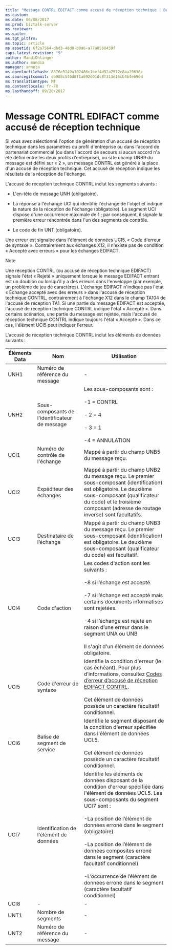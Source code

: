 ```yaml
---
title: "Message CONTRL EDIFACT comme accusé de réception technique | Documents Microsoft"
ms.custom: 
ms.date: 06/08/2017
ms.prod: biztalk-server
ms.reviewer: 
ms.suite: 
ms.tgt_pltfrm: 
ms.topic: article
ms.assetid: 6f2a7564-dbd3-48d0-b0a6-a77a0560459f
caps.latest.revision: "9"
author: MandiOhlinger
ms.author: mandia
manager: anneta
ms.openlocfilehash: 8376e3249a102486c1bef4d92a7512c8aa29636c
ms.sourcegitcommit: cb908c540d8f1a692d01dc8f313e16cb4b4e696d
ms.translationtype: MT
ms.contentlocale: fr-FR
ms.lasthandoff: 09/20/2017
---
```

# <a name="edifact-contrl-message-as-technical-acknowledgment"></a>Message CONTRL EDIFACT comme accusé de réception technique
Si vous avez sélectionné l'option de génération d'un accusé de réception technique dans les paramètres du profil d'entreprise ou dans l'accord de partenariat commercial (ou dans l'accord de secours si aucun accord n'a été défini entre les deux profils d'entreprise), ou si le champ UNB9 du message est défini sur « 2 », un message CONTRL est généré à la place d'un accusé de réception technique. Cet accusé de réception indique les résultats de la réception de l'échange.  
  
 L'accusé de réception technique CONTRL inclut les segments suivants :  
  
-   L'en-tête de message UNH (obligatoire).  
  
-   La réponse à l'échange UCI qui identifie l'échange de l'objet et indique la nature de la réception de l'échange (obligatoire). Le segment UCI dispose d'une occurrence maximale de 1 ; par conséquent, il signale la première erreur rencontrée dans l'un des segments de contrôle.  
  
-   Le code de fin UNT (obligatoire).  
  
 Une erreur est signalée dans l'élément de données UCI5, « Code d'erreur de syntaxe ». Contrairement aux échanges X12, il n'existe pas de condition « Accepté avec erreurs » pour les échanges EDIFACT.  
  
> [!NOTE]
>  Une réception CONTRL (ou accusé de réception technique EDIFACT) signale l'état « Rejeté » uniquement lorsque le message EDIFACT entrant est un doublon ou lorsqu'il y a des erreurs dans l'enveloppe (par exemple, un problème de jeu de caractères). L'échange EDIFACT n'indique pas l'état « Échange accepté avec des erreurs » dans l'accusé de réception technique CONTRL, contrairement à l'échange X12 dans le champ TA104 de l'accusé de réception TA1. Si une partie du message EDIFACT est acceptée, l'accusé de réception technique CONTRL indique l'état « Accepté ». Dans certains scénarios, une partie du message est rejetée, mais l'accusé de réception technique CONTRL indique toujours l'état « Accepté ». Dans ce cas, l'élément UCI5 peut indiquer l'erreur.  
  
 L'accusé de réception technique CONTRL inclut les éléments de données suivants :  
  
|Éléments Data|Nom|Utilisation|  
|------------------|----------|-----------|  
|UNH1|Numéro de référence du message|-|  
|UNH2|Sous-composants de l'identificateur de message|Les sous-composants sont :<br /><br /> -1 = CONTRL<br /><br /> - 2 = 4<br /><br /> - 3 = 1<br /><br /> -4 = ANNULATION|  
|UCI1|Numéro de contrôle de l'échange|Mappé à partir du champ UNB5 du message reçu.|  
|UCI2|Expéditeur des échanges|Mappé à partir du champ UNB2 du message reçu. Le premier sous-composant (identification) est obligatoire. Le deuxième sous-composant (qualificateur du code) et le troisième composant (adresse de routage inverse) sont facultatifs.|  
|UCI3|Destinataire de l’échange|Mappé à partir du champ UNB3 du message reçu. Le premier sous-composant (identification) est obligatoire. Le deuxième sous-composant (qualificateur du code) est facultatif.|  
|UCI4|Code d'action|Les codes d'action sont les suivants :<br /><br /> -8 si l’échange est accepté.<br /><br /> -7 si l’échange est accepté mais certains documents informatisés sont rejetées.<br /><br /> -4 si l’échange est rejeté en raison d’une erreur dans le segment UNA ou UNB<br /><br /> Il s'agit d'un élément de données obligatoire.|  
|UCI5|Code d'erreur de syntaxe|Identifie la condition d'erreur (le cas échéant). Pour plus d’informations, consultez [Codes d’erreur d’accusé de réception EDIFACT CONTRL](../core/edifact-contrl-acknowledgment-error-codes.md).<br /><br /> Cet élément de données possède un caractère facultatif conditionnel.|  
|UCI6|Balise de segment de service|Identifie le segment disposant de la condition d'erreur spécifiée dans l'élément de données UCI.5.<br /><br /> Cet élément de données possède un caractère facultatif conditionnel.|  
|UCI7|Identification de l'élément de données|Identifie les éléments de données disposant de la condition d'erreur spécifiée dans l'élément de données UCI.5. Les sous-composants du segment UCI7 sont :<br /><br /> -La position de l’élément de données erroné dans le segment (obligatoire)<br /><br /> -La position de l’élément de données composites erroné dans le segment (caractère facultatif conditionnel)<br /><br /> -L’occurrence de l’élément de données erroné dans le segment (caractère facultatif conditionnel)|  
|UCI8|-|-|  
|UNT1|Nombre de segments|-|  
|UNT2|Numéro de référence du message|-|